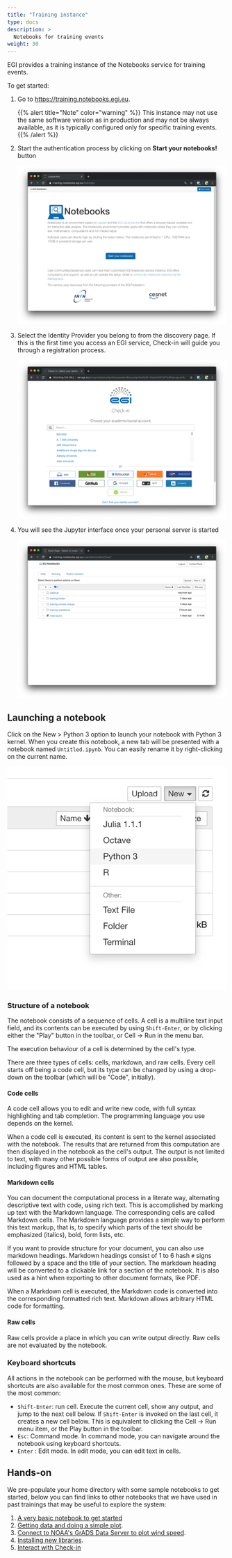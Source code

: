 ```yaml
---
title: "Training instance"
type: docs
description: >
  Notebooks for training events
weight: 30
---
```


EGI provides a training instance of the Notebooks service for training events.

To get started:

1. Go to <https://training.notebooks.egi.eu>.

   {{% alert title="Note" color="warning" %}} This instance may not use the same
   software version as in production and may not be always available, as it is
   typically configured only for specific training events. {{% /alert %}}

1. Start the authentication process by clicking on **Start your notebooks!**
   button

   ![image](training-front.png)

1. Select the Identity Provider you belong to from the discovery page. If this
   is the first time you access an EGI service, Check-in will guide you through
   a registration process.

   ![Check-in auth](checkin.png)

1. You will see the Jupyter interface once your personal server is started

   ![Classic Jupyter Notebook](classic.png)

## Launching a notebook

Click on the New \> Python 3 option to launch your notebook with Python 3
kernel. When you create this notebook, a new tab will be presented with a
notebook named `Untitled.ipynb`. You can easily rename it by right-clicking on
the current name.

![New notebook](new-classic.png)

### Structure of a notebook

The notebook consists of a sequence of cells. A cell is a multiline text input
field, and its contents can be executed by using `Shift-Enter`, or by clicking
either the "Play" button in the toolbar, or Cell -\> Run in the menu bar.

The execution behaviour of a cell is determined by the cell's type.

There are three types of cells: cells, markdown, and raw cells. Every cell
starts off being a code cell, but its type can be changed by using a drop-down
on the toolbar (which will be "Code", initially).

#### Code cells

A code cell allows you to edit and write new code, with full syntax highlighting
and tab completion. The programming language you use depends on the kernel.

When a code cell is executed, its content is sent to the kernel associated with
the notebook. The results that are returned from this computation are then
displayed in the notebook as the cell's output. The output is not limited to
text, with many other possible forms of output are also possible, including
figures and HTML tables.

#### Markdown cells

You can document the computational process in a literate way, alternating
descriptive text with code, using rich text. This is accomplished by marking up
text with the Markdown language. The corresponding cells are called Markdown
cells. The Markdown language provides a simple way to perform this text markup,
that is, to specify which parts of the text should be emphasized (italics),
bold, form lists, etc.

If you want to provide structure for your document, you can also use markdown
headings. Markdown headings consist of 1 to 6 hash `#` signs followed by a space
and the title of your section. The markdown heading will be converted to a
clickable link for a section of the notebook. It is also used as a hint when
exporting to other document formats, like PDF.

When a Markdown cell is executed, the Markdown code is converted into the
corresponding formatted rich text. Markdown allows arbitrary HTML code for
formatting.

#### Raw cells

Raw cells provide a place in which you can write output directly. Raw cells are
not evaluated by the notebook.

### Keyboard shortcuts

All actions in the notebook can be performed with the mouse, but keyboard
shortcuts are also available for the most common ones. These are some of the
most common:

- `Shift-Enter`: run cell. Execute the current cell, show any output, and jump
  to the next cell below. If `Shift-Enter` is invoked on the last cell, it
  creates a new cell below. This is equivalent to clicking the Cell -\> Run menu
  item, or the Play button in the toolbar.
- `Esc`: Command mode. In command mode, you can navigate around the notebook
  using keyboard shortcuts.
- `Enter` : Edit mode. In edit mode, you can edit text in cells.

## Hands-on

We pre-populate your home directory with some sample notebooks to get started,
below you can find links to other notebooks that we have used in past trainings
that may be useful to explore the system:

1.  [A very basic notebook to get started](https://github.com/EGI-Foundation/training-notebooks-di4r-2018/blob/master/00-first-notebook.ipynb)
2.  [Getting data and doing a simple plot](https://github.com/EGI-Foundation/training-notebooks-climate-change/blob/master/cckp_historical_temperature.ipynb).
3.  [Connect to NOAA\'s GrADS Data Server to plot wind speed](https://github.com/EGI-Foundation/training-notebooks-di4r-2018/blob/master/02-wind-nowcast.ipynb).
4.  [Installing new libraries](https://github.com/EGI-Foundation/training-notebooks-di4r-2018/blob/master/03-customizing.ipynb).
5.  [Interact with Check-in](https://github.com/EGI-Foundation/training-notebooks-di4r-2018/blob/master/04-check-in.ipynb)
